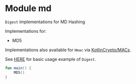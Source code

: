 # Module md

`Digest` implementations for MD Hashing

Implementations for:
 - MD5

Implementations also available for `Hmac` via [KotlinCrypto/MACs][url-macs].

See [HERE][url-digest-usage] for basic usage example of `Digest`.

```kotlin
fun main() {
    MD5()
}
```

[url-digest-usage]: https://core.kotlincrypto.org/library/digest/index.html
[url-macs]: https://github.com/KotlinCrypto/MACs
